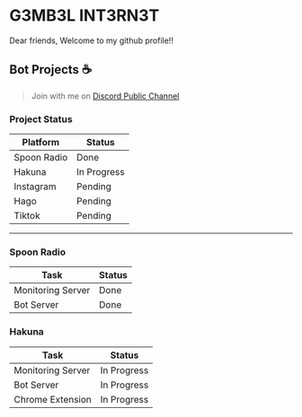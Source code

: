 # G3MB3L INT3RN3T

Dear friends, Welcome to my github profile!!

## Bot Projects :coffee:

> Join with me on [Discord Public Channel](https://discord.gg/7a5UD3mKD4)

### Project Status

| Platform | Status |
|----------|--------|
| Spoon Radio | Done |
| Hakuna | In Progress |
| Instagram | Pending |
| Hago | Pending |
| Tiktok | Pending |

---

### Spoon Radio

| Task | Status |
|----------|--------|
| Monitoring Server | Done  |
| Bot Server | Done  |

### Hakuna

| Task | Status |
|----------|--------|
| Monitoring Server | In Progress  |
| Bot Server | In Progress  |
| Chrome Extension | In Progress |